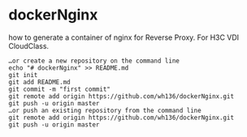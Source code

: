 # dockerNginx
how to generate a container of nginx for Reverse Proxy. For  H3C VDI CloudClass.


    …or create a new repository on the command line
    echo "# dockerNginx" >> README.md
    git init
    git add README.md
    git commit -m "first commit"
    git remote add origin https://github.com/wh136/dockerNginx.git
    git push -u origin master
    …or push an existing repository from the command line
    git remote add origin https://github.com/wh136/dockerNginx.git
    git push -u origin master




